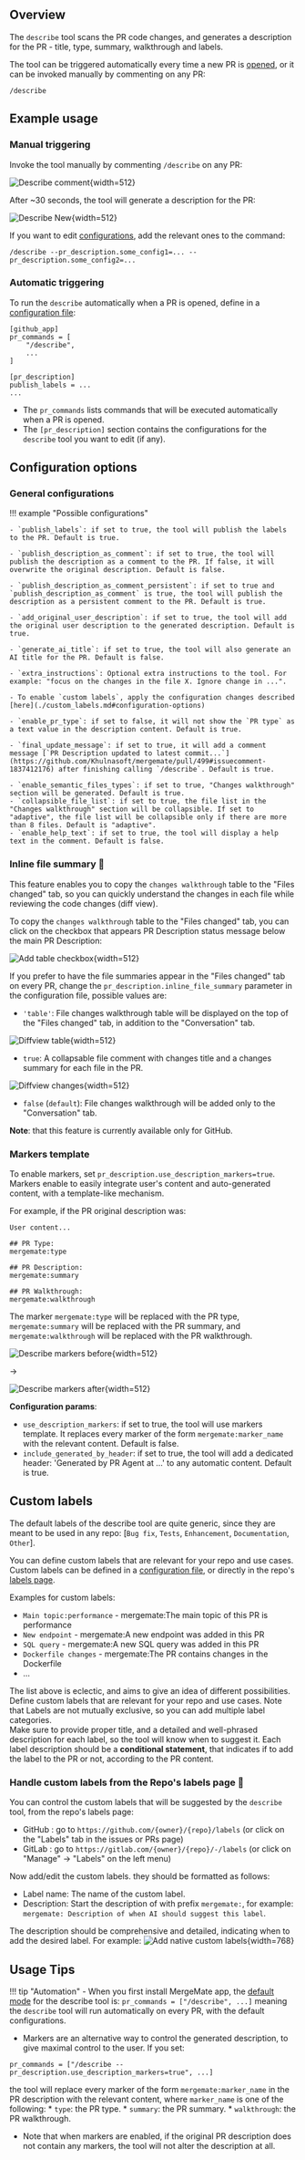 ## Overview
The `describe` tool scans the PR code changes, and generates a description for the PR - title, type, summary, walkthrough and labels.

The tool can be triggered automatically every time a new PR is [opened](../usage-guide/automations_and_usage.md#github-app-automatic-tools-when-a-new-pr-is-opened), or it can be invoked manually by commenting on any PR:
```
/describe
```

## Example usage

### Manual triggering

Invoke the tool manually by commenting `/describe` on any PR:

![Describe comment](https://khulnasoft.com/images/mergemate/describe_comment.png){width=512}

After ~30 seconds, the tool will generate a description for the PR:

![Describe New](https://khulnasoft.com/images/mergemate/describe_new.png){width=512}

If you want to edit [configurations](#configuration-options), add the relevant ones to the command:
```
/describe --pr_description.some_config1=... --pr_description.some_config2=...
```

### Automatic triggering

To run the `describe` automatically when a PR is opened, define in a [configuration file](https://mergemate-docs.khulnasoft.com/usage-guide/configuration_options/#wiki-configuration-file):
```
[github_app]
pr_commands = [
    "/describe",
    ...
]

[pr_description]
publish_labels = ...
...
```

- The `pr_commands` lists commands that will be executed automatically when a PR is opened.
- The `[pr_description]` section contains the configurations for the `describe` tool you want to edit (if any).


## Configuration options

### General configurations

!!! example "Possible configurations"

    - `publish_labels`: if set to true, the tool will publish the labels to the PR. Default is true.

    - `publish_description_as_comment`: if set to true, the tool will publish the description as a comment to the PR. If false, it will overwrite the original description. Default is false.

    - `publish_description_as_comment_persistent`: if set to true and `publish_description_as_comment` is true, the tool will publish the description as a persistent comment to the PR. Default is true.

    - `add_original_user_description`: if set to true, the tool will add the original user description to the generated description. Default is true.

    - `generate_ai_title`: if set to true, the tool will also generate an AI title for the PR. Default is false.

    - `extra_instructions`: Optional extra instructions to the tool. For example: "focus on the changes in the file X. Ignore change in ...".

    - To enable `custom labels`, apply the configuration changes described [here](./custom_labels.md#configuration-options)

    - `enable_pr_type`: if set to false, it will not show the `PR type` as a text value in the description content. Default is true.

    - `final_update_message`: if set to true, it will add a comment message [`PR Description updated to latest commit...`](https://github.com/Khulnasoft/mergemate/pull/499#issuecomment-1837412176) after finishing calling `/describe`. Default is true.

    - `enable_semantic_files_types`: if set to true, "Changes walkthrough" section will be generated. Default is true.
    - `collapsible_file_list`: if set to true, the file list in the "Changes walkthrough" section will be collapsible. If set to "adaptive", the file list will be collapsible only if there are more than 8 files. Default is "adaptive".
    - `enable_help_text`: if set to true, the tool will display a help text in the comment. Default is false.

### Inline file summary 💎

This feature enables you to copy the `changes walkthrough` table to the "Files changed" tab, so you can quickly understand the changes in each file while reviewing the code changes (diff view).

To copy the `changes walkthrough` table to the "Files changed" tab, you can click on the checkbox that appears PR Description status message below the main PR Description:

![Add table checkbox](https://khulnasoft.com/images/mergemate/add_table_checkbox.png){width=512}

If you prefer to have the file summaries appear in the "Files changed" tab on every PR, change the `pr_description.inline_file_summary` parameter in the configuration file, possible values are:

- `'table'`: File changes walkthrough table will be displayed on the top of the "Files changed" tab, in addition to the "Conversation" tab.

![Diffview table](https://khulnasoft.com/images/mergemate/diffview-table.png){width=512}

- `true`: A collapsable file comment with changes title and a changes summary for each file in the PR.

![Diffview changes](https://khulnasoft.com/images/mergemate/diffview_changes.png){width=512}

- `false` (`default`): File changes walkthrough will be added only to the "Conversation" tab.

**Note**: that this feature is currently available only for GitHub.


### Markers template

To enable markers, set `pr_description.use_description_markers=true`.
Markers enable to easily integrate user's content and auto-generated content, with a template-like mechanism.

For example, if the PR original description was:
```
User content...

## PR Type:
mergemate:type

## PR Description:
mergemate:summary

## PR Walkthrough:
mergemate:walkthrough
```
The marker `mergemate:type` will be replaced with the PR type, `mergemate:summary` will be replaced with the PR summary, and `mergemate:walkthrough` will be replaced with the PR walkthrough.

![Describe markers before](https://khulnasoft.com/images/mergemate/describe_markers_before.png){width=512}

&rarr;

![Describe markers after](https://khulnasoft.com/images/mergemate/describe_markers_after.png){width=512}


**Configuration params**:

- `use_description_markers`: if set to true, the tool will use markers template. It replaces every marker of the form `mergemate:marker_name` with the relevant content. Default is false.
- `include_generated_by_header`: if set to true, the tool will add a dedicated header: 'Generated by PR Agent at ...' to any automatic content. Default is true.

## Custom labels

The default labels of the describe tool are quite generic, since they are meant to be used in any repo: [`Bug fix`, `Tests`, `Enhancement`, `Documentation`, `Other`].

You can define custom labels that are relevant for your repo and use cases.
Custom labels can be defined in a [configuration file](https://mergemate-docs.khulnasoft.com/tools/custom_labels/#configuration-options), or directly in the repo's [labels page](#handle-custom-labels-from-the-repos-labels-page).

Examples for custom labels:

  - `Main topic:performance` -  mergemate:The main topic of this PR is performance
  - `New endpoint` -  mergemate:A new endpoint was added in this PR
  - `SQL query` -  mergemate:A new SQL query was added in this PR
  - `Dockerfile changes` - mergemate:The PR contains changes in the Dockerfile
  - ...

The list above is eclectic, and aims to give an idea of different possibilities. Define custom labels that are relevant for your repo and use cases.
Note that Labels are not mutually exclusive, so you can add multiple label categories.
<br>
Make sure to provide proper title, and a detailed and well-phrased description for each label, so the tool will know when to suggest it.
Each label description should be a **conditional statement**, that indicates if to add the label to the PR or not, according to the PR content.


### Handle custom labels from the Repo's labels page 💎

You can control  the custom labels that will be suggested by the `describe` tool, from the repo's labels page:

* GitHub : go to `https://github.com/{owner}/{repo}/labels` (or click on the "Labels" tab in the issues or PRs page)
* GitLab : go to `https://gitlab.com/{owner}/{repo}/-/labels` (or click on "Manage" -> "Labels" on the left menu)

Now add/edit the custom labels. they should be formatted as follows:

* Label name: The name of the custom label.
* Description: Start the description of with prefix `mergemate:`, for example: `mergemate: Description of when AI should suggest this label`.<br>

The description should be comprehensive and detailed, indicating when to add the desired label. For example:
![Add native custom labels](https://khulnasoft.com/images/mergemate/add_native_custom_labels.png){width=768}


## Usage Tips

!!! tip "Automation"
    - When you first install MergeMate app, the [default mode](../usage-guide/automations_and_usage.md#github-app) for the describe tool is:
    ```
    pr_commands = ["/describe", ...]
    ```
    meaning the `describe` tool will run automatically on every PR, with the default configurations. 


   - Markers are an alternative way to control the generated description, to give maximal control to the user. If you set:
   ```
   pr_commands = ["/describe --pr_description.use_description_markers=true", ...]
   ```
   the tool will replace every marker of the form `mergemate:marker_name` in the PR description with the relevant content, where `marker_name` is one of the following:
         * `type`: the PR type.
         * `summary`: the PR summary.
         * `walkthrough`: the PR walkthrough.

   - Note that when markers are enabled, if the original PR description does not contain any markers, the tool will not alter the description at all.
